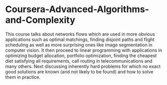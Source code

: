 # Coursera-Advanced-Algorithms-and-Complexity
This course talks about networks flows which are used in more obvious applications such as optimal matchings, finding disjoint paths and flight scheduling as well as more surprising ones like image segmentation in computer vision. It then proceed to linear programming with applications in optimizing budget allocation, portfolio optimization, finding the cheapest diet satisfying all requirements, call routing in telecommunications and many others. Next discussing inherently hard problems for which no exact good solutions are known (and not likely to be found) and how to solve them in practice.
